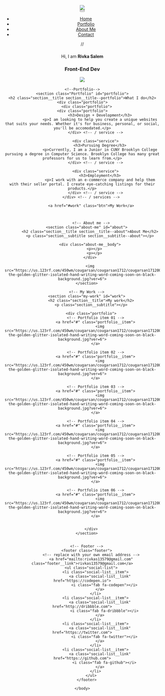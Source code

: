 <!DOCTYPE html>
<html lang="en">
    <head>
        <meta charset="UTF-8">
        <meta name="viewport" content="width=device-width, initial-scale=1.0">
        <title>Rivka Salem - Portfolio</title>
        <link rel="stylesheet" 
	href="https://cdnjs.cloudflare.com/ajax/libs/normalize/7.0.0/normalize.min.css">
        <link rel="stylesheet" 
	href="https://cdnjs.cloudflare.com/ajax/libs/font-awesome/5.11.2/css/all.css" 
	integrity="sha256-46qynGAkLSFpVbEBog43gvNhfrOj+BmwXdxFgVK/Kvc=" crossorigin="anonymous" />  

 </head>
<body>
	<header>
		<div class ="logo">
			<img src ="https://us.123rf.com/450wm/cougarsan/cougarsan1712/cougarsan171200155/92476994-the-golden-glitter-isolated-hand-writing-word-coming-soon-on-black-background.jpg?ver=6">
		</div>
	<button class ="nav-toggle" aria-label="toggle navigation">
		<span class ="hamburger"></span>
	</button>
	<nav class ="nav">
		<ul class="nav__list">
			<li class="nav__item"><a href="#home" class="nav__link">Home</a></li>
			<li class="nav__item"><a href="#portfolio" class="nav__link">Portfolio</a></li>
			<li class="nav__item"><a href="#about" class="nav__link">About Me</a></li>
			<li class="nav__item"><a href="#contact" class="nav__link">Contact</a></li>
		</ul>
//
	<!--Introduction-->
	<section class="intro" id="home">
		<h1 class="section__title section__title--intro"></h1>
			Hi, I am <strong> Rivka Salem</strong>
		<h1>
	<p class="section__subtitle section__subtitle--intro">Front-End Dev</p>
	<img src="https://us.123rf.com/450wm/cougarsan/cougarsan1712/cougarsan171200155/92476994-the-golden-glitter-isolated-hand-writing-word-coming-soon-on-black-background.jpg?ver=6">
	</section>

	<!--Portfolio-->
	<section class="Portfolio" id="portfolio">
	<h2 class="section__title section__title--portfolio">What I do</h2>
	<div class="portfolio">
		<div class="portfolio">
	<div class="portfolio">
                    <h3>Design + Development</h3>
                    <p>I am looking to help you create a unique websites that suits your needs. Whether it's for business, personal, or social, you'll be accomodated.</p>
                </div> <!-- / service -->
                
                <div class="service">
                    <h3>Pursuing Degree</h3>
                    <p>Currently, I am a Junior in CUNY Brooklyn College pursuing a degree in Computer Science. Brooklyn College has many great professors for us to learn from.</p>
                </div> <!-- / service -->
                
                <div class="service">
                    <h3>Employment</h3>
                    <p>I work with an e-commerce company and help them with their seller portal. I create eye-catching listings for their products.</p>
                </div> <!-- / service -->
            </div> <!-- / services -->
            
            <a href="#work" class="btn">My Work</a>
        
        
        
            <!-- About me -->
        <section class="about-me" id="about">
           <h2 class="section__title section__title--about">About Me</h2>
           <p class="section__subtitle section__subtitle--about"></p>
           
           <div class="about-me__body">
               <p></p>
               <p></p>
           </div>
           
           <img src="https://us.123rf.com/450wm/cougarsan/cougarsan1712/cougarsan171200155/92476994-the-golden-glitter-isolated-hand-writing-word-coming-soon-on-black-background.jpg?ver=6">
        </section>
        
        <!-- My Work -->
        <section class="my-work" id="work">
            <h2 class="section__title">My work</h2>
            <p class="section__subtitle"></p>
            
            <div class="portfolio">
                <!-- Portfolio item 01 -->
                <a href="#" class="portfolio__item">
                    <img src="https://us.123rf.com/450wm/cougarsan/cougarsan1712/cougarsan171200155/92476994-the-golden-glitter-isolated-hand-writing-word-coming-soon-on-black-background.jpg?ver=6">
                </a>
                
                <!-- Portfolio item 02 -->
                <a href="#" class="portfolio__item">
                    <img src="https://us.123rf.com/450wm/cougarsan/cougarsan1712/cougarsan171200155/92476994-the-golden-glitter-isolated-hand-writing-word-coming-soon-on-black-background.jpg?ver=6">
                </a>
                
                <!-- Portfolio item 03 -->
                <a href="#" class="portfolio__item">
                    <img src="https://us.123rf.com/450wm/cougarsan/cougarsan1712/cougarsan171200155/92476994-the-golden-glitter-isolated-hand-writing-word-coming-soon-on-black-background.jpg?ver=6">
                </a>
                
                <!-- Portfolio item 04 -->
                <a href="#" class="portfolio__item">
                    <img src="https://us.123rf.com/450wm/cougarsan/cougarsan1712/cougarsan171200155/92476994-the-golden-glitter-isolated-hand-writing-word-coming-soon-on-black-background.jpg?ver=6">
                </a>
                
                <!-- Portfolio item 05 -->
                <a href="#" class="portfolio__item">
                    <img src="https://us.123rf.com/450wm/cougarsan/cougarsan1712/cougarsan171200155/92476994-the-golden-glitter-isolated-hand-writing-word-coming-soon-on-black-background.jpg?ver=6">
                </a>
                
                <!-- Portfolio item 06 -->
                <a href="#" class="portfolio__item">
                    <img src="https://us.123rf.com/450wm/cougarsan/cougarsan1712/cougarsan171200155/92476994-the-golden-glitter-isolated-hand-writing-word-coming-soon-on-black-background.jpg?ver=6">
                </a>
                

            </div>
        </section>
        
           
        <!-- Footer -->
        <footer class="footer">
            <!-- replace with your own email address -->
            <a href="mailto:rivkas13579@gmail.com" class="footer__link">rivkas13579@gmail.com</a>
            <ul class="social-list">
                <li class="social-list__item">
                    <a class="social-list__link" href="https://codepen.io">
                        <i class="fab fa-codepen"></i>
                    </a>
                </li>
                <li class="social-list__item">
                    <a class="social-list__link" href="http://dribbble.com">
                        <i class="fab fa-dribbble"></i>
                    </a>
                </li>
                <li class="social-list__item">
                    <a class="social-list__link" href="https://twitter.com">
                        <i class="fab fa-twitter"></i>
                    </a>
                </li>
                <li class="social-list__item">
                    <a class="social-list__link" href="https://github.com">
                        <i class="fab fa-github"></i>
                    </a>
                </li>
            </ul>
        </footer>
        
    </body>
</html>
